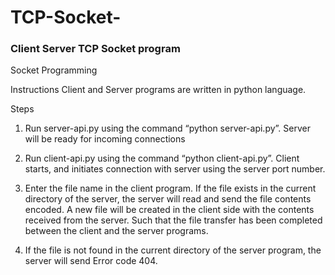 # TCP-Socket-

### Client Server TCP Socket program

Socket Programming

Instructions
	Client and Server programs are written in python language. 

Steps
1.	Run server-api.py using the command “python server-api.py”. Server will be ready for incoming connections
 
2.	Run client-api.py using the command “python client-api.py”. Client starts, and initiates connection with server using the server port number.

3.	Enter the file name in the client program. If the file exists in the current directory of the server, the server will read and send the file contents encoded. A new file will be created in the client side with the contents received from the server. Such that the file transfer has been completed between the client and the server programs.

4.	If the file is not found in the current directory of the server program, the server will send Error code 404.
 

 


